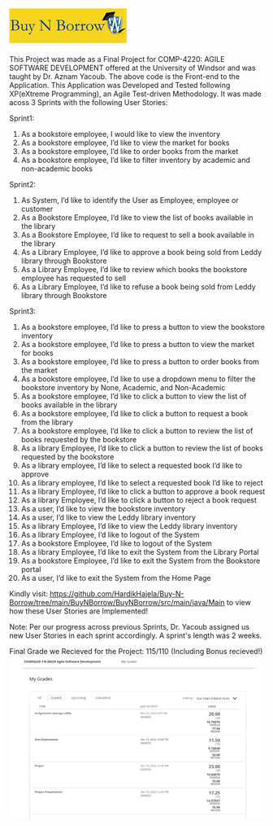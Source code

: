 <h2>
<img src="https://raw.githubusercontent.com/HardikHajela/Buy-N-Borrow/main/BuyNBorrow/BuyNBorrow/extra/logo1small.png" />
</h2> 

This Project was made as a Final Project for COMP-4220: AGILE SOFTWARE DEVELOPMENT offered at the University of Windsor and was taught by Dr. Aznam Yacoub. The above code is the Front-end to the Application. This Application was Developed and Tested following XP(eXtreme Programming), an Agile Test-driven Methodology. It was made acoss 3 Sprints with the following User Stories: 

Sprint1:
1. As a bookstore employee, I would like to view the inventory 
2. As a bookstore employee, I’d like to view the market for books 
3. As a bookstore employee, I’d like to order books from the market 
4. As a bookstore employee, I’d like to filter inventory by academic and non-academic books 

Sprint2:
1. As System, I’d like to identify the User as Employee, employee or customer 
2. As a Bookstore Employee, I’d like to view the list of books available in the library 
3. As a Bookstore Employee, I’d like to request to sell a book available in the   library 
4. As a Library Employee, I’d like to approve a book being sold from Leddy library through Bookstore 
5. As a Library Employee, I’d like to review which books the bookstore employee has requested to sell 
6. As a Library Employee, I’d like to refuse a book being sold from Leddy library through Bookstore 

Sprint3:
1. As a bookstore employee, I’d like to press a button to view the bookstore inventory 
2. As a bookstore employee, I’d like to press a button to view the market for books 
3. As a bookstore employee, I’d like to press a button to order books from the market 
4. As a bookstore employee, I’d like to use a dropdown menu to filter the bookstore inventory by None, Academic, and Non-Academic
5. As a bookstore employee, I’d like to click a button to view the list of books available in the library  
6. As a bookstore employee, I’d like to click a button to request a book from the library 
7. As a bookstore employee, I’d like to click a button to review the list of books requested by the bookstore 
8. As a library Employee, I’d like to click a button to review the list of books requested by the bookstore 
9. As a library employee, I’d like to select a requested book I’d like to approve 
10. As a library employee, I’d like to select a requested book I’d like to reject  
11. As a library Employee, I’d like to click a button to approve a book request
12. As a library Employee, I’d like to click a button to reject a book request
13. As a user, I’d like to view the bookstore inventory  
14. As a user, I’d like to view the Leddy library inventory  
15. As a library Employee, I’d like to view the Leddy library inventory   
16. As a library Employee, I’d like to logout of the System 
17. As a bookstore Employee, I’d like to logout of the System 
18. As a library Employee, I’d like to exit the System from the Library Portal 
19. As a bookstore Employee, I’d like to exit the System from the Bookstore portal 
20. As a user, I’d like to exit the System from the Home Page 

Kindly visit: https://github.com/HardikHajela/Buy-N-Borrow/tree/main/BuyNBorrow/BuyNBorrow/src/main/java/Main to view how these User Stories are Implemented!

Note: Per our progress across previous Sprints, Dr. Yacoub assigned us new User Stories in each sprint accordingly. A sprint's length was 2 weeks.

Final Grade we Recieved for the Project: 115/110 (Including Bonus recieved!)
<img src="https://github.com/HardikHajela/Buy-N-Borrow/blob/main/BuyNBorrow/BuyNBorrow/extra/COMP4220_Grades.png" />

